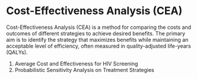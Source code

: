 # Cost-Effectiveness Analysis (CEA)

Cost-Effectiveness Analysis (CEA) is a method for comparing the costs and outcomes of different strategies to achieve desired benefits. The primary aim is to identify the strategy that maximizes benefits while maintaining an acceptable level of efficiency, often measured in quality-adjusted life-years (QALYs).
  1. Average Cost and Effectiveness for HIV Screening
  2. Probabilistic Sensitivity Analysis on Treatment Strategies
